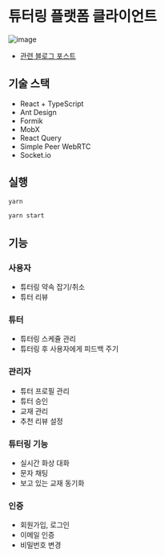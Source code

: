 # 튜터링 플랫폼 클라이언트

![image](https://user-images.githubusercontent.com/22253556/132977792-828212ae-1211-443d-bc82-40827974df98.png)

- [관련 블로그 포스트](http://yongj.in/development/tutoring-platform/)

## 기술 스택

- React + TypeScript
- Ant Design
- Formik
- MobX
- React Query
- Simple Peer WebRTC
- Socket.io

## 실행

```bash
yarn

yarn start
```

## 기능

### 사용자

- 튜터링 약속 잡기/취소
- 튜터 리뷰

### 튜터

- 튜터링 스케쥴 관리
- 튜터링 후 사용자에게 피드백 주기

### 관리자

- 튜터 프로필 관리
- 튜터 승인
- 교재 관리
- 추천 리뷰 설정

### 튜터링 기능

- 실시간 화상 대화
- 문자 채팅
- 보고 있는 교재 동기화

### 인증

- 회원가입, 로그인
- 이메일 인증
- 비밀번호 변경
